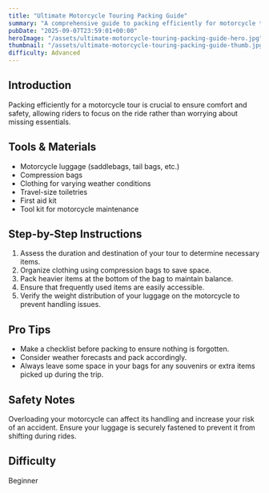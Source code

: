 ```yaml
---
title: "Ultimate Motorcycle Touring Packing Guide"
summary: "A comprehensive guide to packing efficiently for motorcycle tours"
pubDate: "2025-09-07T23:59:01+00:00"
heroImage: "/assets/ultimate-motorcycle-touring-packing-guide-hero.jpg"
thumbnail: "/assets/ultimate-motorcycle-touring-packing-guide-thumb.jpg"
difficulty: Advanced
---
```


<h2>Introduction</h2>
<p>Packing efficiently for a motorcycle tour is crucial to ensure comfort and safety, allowing riders to focus on the ride rather than worrying about missing essentials.</p>
<h2>Tools & Materials</h2>
<ul>
  <li>Motorcycle luggage (saddlebags, tail bags, etc.)</li>
  <li>Compression bags</li>
  <li>Clothing for varying weather conditions</li>
  <li>Travel-size toiletries</li>
  <li>First aid kit</li>
  <li>Tool kit for motorcycle maintenance</li>
</ul>
<h2>Step-by-Step Instructions</h2>
<ol>
  <li>Assess the duration and destination of your tour to determine necessary items.</li>
  <li>Organize clothing using compression bags to save space.</li>
  <li>Pack heavier items at the bottom of the bag to maintain balance.</li>
  <li>Ensure that frequently used items are easily accessible.</li>
  <li>Verify the weight distribution of your luggage on the motorcycle to prevent handling issues.</li>
</ol>
<h2>Pro Tips</h2>
<ul>
  <li>Make a checklist before packing to ensure nothing is forgotten.</li>
  <li>Consider weather forecasts and pack accordingly.</li>
  <li>Always leave some space in your bags for any souvenirs or extra items picked up during the trip.</li>
</ul>
<h2>Safety Notes</h2>
<p>Overloading your motorcycle can affect its handling and increase your risk of an accident. Ensure your luggage is securely fastened to prevent it from shifting during rides.</p>
<h2>Difficulty</h2>
<p>Beginner</p>